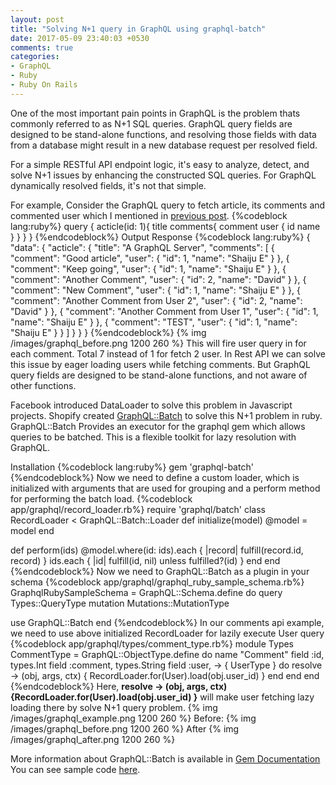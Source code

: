 ```yaml
---
layout: post
title: "Solving N+1 query in GraphQL using graphql-batch"
date: 2017-05-09 23:40:03 +0530
comments: true
categories:
- GraphQL
- Ruby
- Ruby On Rails
---
```



<div class='post'>
  <div dir="ltr" style="text-align: left;" trbidi="on">
    <p>One of the most important pain points in GraphQL is the problem thats commonly referred to as N+1 SQL queries. GraphQL query fields are designed to be stand-alone functions, and resolving those fields with data from a database might result in a new database request per resolved field.</p>
    <p>For a simple RESTful API endpoint logic, it's easy to analyze, detect, and solve N+1 issues by enhancing the constructed SQL queries. For GraphQL dynamically resolved fields, it's not that simple.</p>
    For example, Consider the GraphQL query to fetch article, its comments and commented user which I mentioned in <a href="http://tech.eshaiju.in/blog/2017/05/08/graphql-server-nested-query-implemenation-example-in-ruby-on-rails/">previous post</a>.
    {%codeblock lang:ruby%}
query {
  acticle(id: 1){
    title
    comments{
      comment
      user {
        id
        name
      }
    }
  }
}
{%endcodeblock%}
Output Response
{%codeblock lang:ruby%}
{
  "data": {
    "acticle": {
      "title": "A GraphQL Server",
      "comments": [
        {
          "comment": "Good article",
          "user": {
            "id": 1,
            "name": "Shaiju E"
          }
        },
        {
          "comment": "Keep going",
          "user": {
            "id": 1,
            "name": "Shaiju E"
          }
        },
        {
          "comment": "Another Comment",
          "user": {
            "id": 2,
            "name": "David"
          }
        },
        {
          "comment": "New Comment",
          "user": {
            "id": 1,
            "name": "Shaiju E"
          }
        },
        {
          "comment": "Another Comment from User 2",
          "user": {
            "id": 2,
            "name": "David"
          }
        },
        {
          "comment": "Another Comment from User 1",
          "user": {
            "id": 1,
            "name": "Shaiju E"
          }
        },
        {
          "comment": "TEST",
          "user": {
            "id": 1,
            "name": "Shaiju E"
          }
        }
      ]
    }
  }
}
{%endcodeblock%}
{% img /images/graphql_before.png 1200 260  %}
This will fire user query in for each comment. Total 7 instead of 1 for fetch 2 user. In Rest API we can solve this issue by eager loading users while fetching comments. But GraphQL query fields are designed to be stand-alone functions, and not aware of other functions.
<p>Facebook introduced DataLoader to solve this problem in Javascript projects. Shopify created <a href='https://github.com/Shopify/graphql-batch' >GraphQL::Batch</a> to solve this N+1 problem in ruby.<br />GraphQL::Batch Provides an executor for the graphql gem which allows queries to be batched. This is a flexible toolkit for lazy resolution with GraphQL.</p>
Installation
{%codeblock lang:ruby%}
gem 'graphql-batch'
{%endcodeblock%}
Now we need to define a custom loader, which is initialized with arguments that are used for grouping and a perform method for performing the batch load.
{%codeblock app/graphql/record_loader.rb%}
require 'graphql/batch'
class RecordLoader < GraphQL::Batch::Loader
  def initialize(model)
    @model = model
  end

  def perform(ids)
    @model.where(id: ids).each { |record| fulfill(record.id, record) }
    ids.each { |id| fulfill(id, nil) unless fulfilled?(id) }
  end
end
{%endcodeblock%}
Now we need to GraphQL::Batch as a plugin in your schema
{%codeblock app/graphql/graphql_ruby_sample_schema.rb%}
GraphqlRubySampleSchema = GraphQL::Schema.define do
  query Types::QueryType
  mutation Mutations::MutationType

  use GraphQL::Batch
end
{%endcodeblock%}
In our comments api example, we need to use above initialized RecordLoader for lazily execute User query
{%codeblock app/graphql/types/comment_type.rb%}
module Types
  CommentType = GraphQL::ObjectType.define do
    name "Comment"
    field :id, types.Int
    field :comment, types.String
    field :user, -> { UserType } do
      resolve -> (obj, args, ctx) {
        RecordLoader.for(User).load(obj.user_id)
      }
    end
  end
end
{%endcodeblock%}
Here,  <strong>resolve -&gt; (obj, args, ctx) {RecordLoader.for(User).load(obj.user_id) }</strong> will make user fetching lazy loading there by solve N+1 query problem.
{% img /images/graphql_example.png 1200 260  %}
Before:
{% img /images/graphql_before.png 1200 260  %}
After
{% img /images/graphql_after.png 1200 260  %}
<p>More information about GraphQL::Batch is available in <a href='https://github.com/Shopify/graphql-batch' >Gem Documentation</a><br/>
You can see sample code <a href="https://github.com/eshaiju/graphql-ruby-sample">here</a>.</p>
  </div>
</div>
